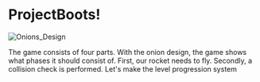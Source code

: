 # ProjectBoots!

![Onions_Design](https://user-images.githubusercontent.com/62395974/157744880-2b987307-9f24-48a2-9d51-6afb17888fb3.png)

The game consists of four parts. With the onion design, the game shows what phases it should consist of. First, our rocket needs to fly. Secondly, a collision check is performed. Let's make the level progression system

